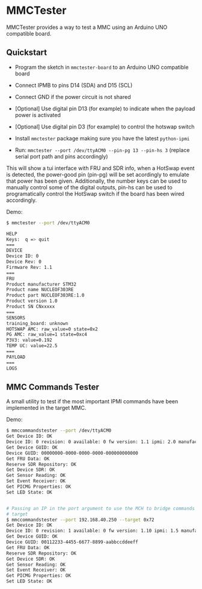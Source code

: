 # MMCTester

MMCTester provides a way to test a MMC using an Arduino UNO compatible board.

## Quickstart

- Program the sketch in `mmctester-board` to an Arduino UNO compatible board

- Connect IPMB to pins D14 (SDA) and D15 (SCL)

- Connect GND if the power circuit is not shared

- [Optional] Use digital pin D13 (for example) to indicate when the payload
power is activated

- [Optional] Use digital pin D3 (for example) to control the hotswap switch

- Install `mmctester` package making sure you have the latest `python-ipmi`

- Run: `mmctester --port /dev/ttyACM0 --pin-pg 13 --pin-hs 3`
 (replace serial port path and pins accordingly)

This will show a tui interface with FRU and SDR info, when a HotSwap event is
detected, the power-good pin (pin-pg) will be set acordingly to emulate that
power has been given. Additionally, the number keys can be used to manually
control some of the digital outputs, pin-hs can be used to programatically
control the HotSwap switch if the board has been wired accordingly.

Demo:
```bash
$ mmctester --port /dev/ttyACM0

HELP
Keys:  q => quit
===
DEVICE
Device ID: 0
Device Rev: 0
Firmware Rev: 1.1
===
FRU
Product manufacturer STM32
Product name NUCLEOF303RE
Product part NUCLEOF303RE:1.0
Product version 1.0
Product SN CNxxxxx
===
SENSORS
training_board: unknown
HOTSWAP AMC: raw_value=0 state=0x2
PG AMC: raw_value=1 state=0xc4
P3V3: value=0.192
TEMP UC: value=22.5
===
PAYLOAD
===
LOGS
```

## MMC Commands Tester

A small utility to test if the most important IPMI commands have been
implemented in the target MMC.

Demo:
```bash
$ mmccommandstester --port /dev/ttyACM0
Get Device ID: OK
Device ID: 0 revision: 0 available: 0 fw version: 1.1 ipmi: 2.0 manufacturer: 12634 product: 0 functions: sensor,fru_inventory,ipmb_event_generator
Get Device GUID: OK
Device GUID: 00000000-0000-0000-0000-000000000000
Get FRU Data: OK
Reserve SDR Repository: OK
Get Device SDR: OK
Get Sensor Reading: OK
Set Event Receiver: OK
Get PICMG Properties: OK
Set LED State: OK


# Passing an IP in the port argument to use the MCH to bridge commands to the
# target
$ mmccommandstester --port 192.168.40.250 --target 0x72
Get Device ID: OK
Device ID: 0 revision: 1 available: 0 fw version: 1.10 ipmi: 1.5 manufacturer: 11111 product: 1111 functions: sensor,fru_inventory,ipmb_event_generator
Get Device GUID: OK
Device GUID: 00112233-4455-6677-8899-aabbccddeeff
Get FRU Data: OK
Reserve SDR Repository: OK
Get Device SDR: OK
Get Sensor Reading: OK
Set Event Receiver: OK
Get PICMG Properties: OK
Set LED State: OK
```
